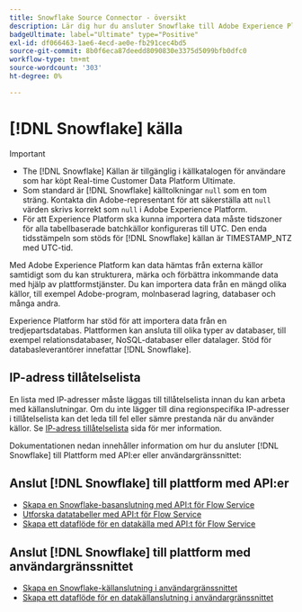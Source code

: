 ```yaml
---
title: Snowflake Source Connector - översikt
description: Lär dig hur du ansluter Snowflake till Adobe Experience Platform med API:er eller användargränssnittet.
badgeUltimate: label="Ultimate" type="Positive"
exl-id: df066463-1ae6-4ecd-ae0e-fb291cec4bd5
source-git-commit: 8b0f6eca87deedd8090830e3375d5099bfb0dfc0
workflow-type: tm+mt
source-wordcount: '303'
ht-degree: 0%

---
```


# [!DNL Snowflake] källa

>[!IMPORTANT]
>
>* The [!DNL Snowflake] Källan är tillgänglig i källkatalogen för användare som har köpt Real-time Customer Data Platform Ultimate.
>* Som standard är [!DNL Snowflake] källtolkningar `null` som en tom sträng. Kontakta din Adobe-representant för att säkerställa att `null` värden skrivs korrekt som `null` i Adobe Experience Platform.
>* För att Experience Platform ska kunna importera data måste tidszoner för alla tabellbaserade batchkällor konfigureras till UTC. Den enda tidsstämpeln som stöds för [!DNL Snowflake] källan är TIMESTAMP_NTZ med UTC-tid.

Med Adobe Experience Platform kan data hämtas från externa källor samtidigt som du kan strukturera, märka och förbättra inkommande data med hjälp av plattformstjänster. Du kan importera data från en mängd olika källor, till exempel Adobe-program, molnbaserad lagring, databaser och många andra.

Experience Platform har stöd för att importera data från en tredjepartsdatabas. Plattformen kan ansluta till olika typer av databaser, till exempel relationsdatabaser, NoSQL-databaser eller datalager. Stöd för databasleverantörer innefattar [!DNL Snowflake].

## IP-adress tillåtelselista

En lista med IP-adresser måste läggas till tillåtelselista innan du kan arbeta med källanslutningar. Om du inte lägger till dina regionspecifika IP-adresser i tillåtelselista kan det leda till fel eller sämre prestanda när du använder källor. Se [IP-adress tillåtelselista](../../ip-address-allow-list.md) sida för mer information.

Dokumentationen nedan innehåller information om hur du ansluter [!DNL Snowflake] till Plattform med API:er eller användargränssnittet:

## Anslut [!DNL Snowflake] till plattform med API:er

* [Skapa en Snowflake-basanslutning med API:t för Flow Service](../../tutorials/api/create/databases/snowflake.md)
* [Utforska datatabeller med API:t för Flow Service](../../tutorials/api/explore/tabular.md)
* [Skapa ett dataflöde för en datakälla med API:t för Flow Service](../../tutorials/api/collect/database-nosql.md)

## Anslut [!DNL Snowflake] till plattform med användargränssnittet

* [Skapa en Snowflake-källanslutning i användargränssnittet](../../tutorials/ui/create/databases/snowflake.md)
* [Skapa ett dataflöde för en datakällanslutning i användargränssnittet](../../tutorials/ui/dataflow/databases.md)
